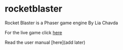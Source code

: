 # rocketblaster
Rocket Blaster is a Phaser game engine By Lia Chavda

For the live game click [here](https://liaanika.github.io/rocketblaster/.)

Read the user manual [here](add later)
